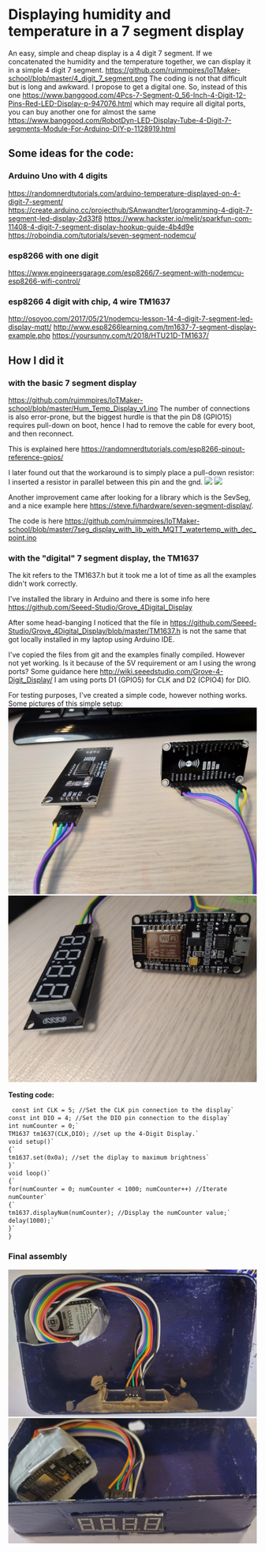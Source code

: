 # Displaying humidity and temperature in a 7 segment display
An easy, simple and cheap display is a 4 digit 7 segment.
If we concatenated the humidity and the temperature together, we can display it in a simple 4 digit 7 segment.
https://github.com/ruimmpires/IoTMaker-school/blob/master/4_digit_7_segment.png
The coding is not that difficult but is long and awkward.
I propose to get a digital one.
So, instead of this one https://www.banggood.com/4Pcs-7-Segment-0_56-Inch-4-Digit-12-Pins-Red-LED-Display-p-947076.html which may require all digital ports, you can buy another one for almost the same https://www.banggood.com/RobotDyn-LED-Display-Tube-4-Digit-7-segments-Module-For-Arduino-DIY-p-1128919.html

## Some ideas for the code:
### Arduino Uno with 4 digits
https://randomnerdtutorials.com/arduino-temperature-displayed-on-4-digit-7-segment/
https://create.arduino.cc/projecthub/SAnwandter1/programming-4-digit-7-segment-led-display-2d33f8
https://www.hackster.io/meljr/sparkfun-com-11408-4-digit-7-segment-display-hookup-guide-4b4d9e
https://roboindia.com/tutorials/seven-segment-nodemcu/

### esp8266 with one digit
https://www.engineersgarage.com/esp8266/7-segment-with-nodemcu-esp8266-wifi-control/

### esp8266 4 digit with chip, 4 wire TM1637
http://osoyoo.com/2017/05/21/nodemcu-lesson-14-4-digit-7-segment-led-display-mqtt/
http://www.esp8266learning.com/tm1637-7-segment-display-example.php
https://yoursunny.com/t/2018/HTU21D-TM1637/


## How I did it
### with the basic 7 segment display
https://github.com/ruimmpires/IoTMaker-school/blob/master/Hum_Temp_Display_v1.ino
The number of connections is also error-prone, but the biggest hurdle is that the pin D8 (GPIO15) requires pull-down on boot, hence I had to remove the cable for every boot, and then reconnect.

This is explained here https://randomnerdtutorials.com/esp8266-pinout-reference-gpios/

I later found out that the workaround is to simply place a pull-down resistor: I inserted a resistor in parallel between this pin and the gnd.
![](MG_20200122_000813.jpg)
![](MG_20200121_235539.jpg)

Another improvement came after looking for a library which is the SevSeg, and a nice example here https://steve.fi/hardware/seven-segment-display/.

The code is here https://github.com/ruimmpires/IoTMaker-school/blob/master/7seg_display_with_lib_with_MQTT_watertemp_with_dec_point.ino

### with the "digital" 7 segment display, the TM1637
The kit refers to the TM1637.h but it took me a lot of time as all the examples didn't work correctly.

I've installed the library in Arduino and there is some info here https://github.com/Seeed-Studio/Grove_4Digital_Display

After some head-banging I noticed that the file in https://github.com/Seeed-Studio/Grove_4Digital_Display/blob/master/TM1637.h is not the same that got locally installed in my laptop using Arduino IDE.

I've copied the files from git and the examples finally compiled. However not yet working.
Is it because of the 5V requirement or am I using the wrong ports?
Some guidance here http://wiki.seeedstudio.com/Grove-4-Digit_Display/
I am using ports D1 (GPIO5) for CLK and D2 (CPIO4) for DIO.

For testing purposes, I've created a simple code, however nothing works.
Some pictures of this simple setup:
![](IMG_20200124_000332.jpg)
![](IMG_20200124_000454.jpg)

**Testing code:**

```#include <TM1637.h>
 const int CLK = 5; //Set the CLK pin connection to the display`
const int DIO = 4; //Set the DIO pin connection to the display`
int numCounter = 0;`
TM1637 tm1637(CLK,DIO); //set up the 4-Digit Display.`
void setup()`
{`
tm1637.set(0x0a); //set the diplay to maximum brightness`
}`
void loop()`
{`
for(numCounter = 0; numCounter < 1000; numCounter++) //Iterate numCounter`
{`
tm1637.displayNum(numCounter); //Display the numCounter value;`
delay(1000);`
}`
}
```
### Final assembly
![](7seg_display_final1.jpg)
![](7seg_display_final2.jpg)
